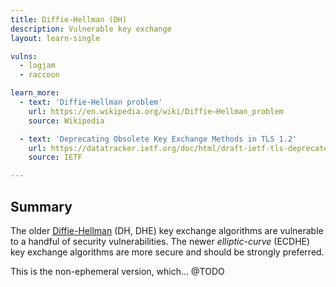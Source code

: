 ```yaml
---
title: Diffie-Hellman (DH)
description: Vulnerable key exchange
layout: learn-single

vulns:
  - logjam
  - raccoon

learn_more:
  - text: 'Diffie-Hellman problem'
    url: https://en.wikipedia.org/wiki/Diffie–Hellman_problem
    source: Wikipedia

  - text: 'Deprecating Obsolete Key Exchange Methods in TLS 1.2'
    url: https://datatracker.ietf.org/doc/html/draft-ietf-tls-deprecate-obsolete-kex/
    source: IETF

---
```


## Summary

The older [Diffie-Hellman] (DH, DHE) key exchange algorithms are vulnerable to a handful of security vulnerabilities. The newer _elliptic-curve_ (ECDHE) key exchange algorithms are more secure and should be strongly preferred.

This is the non-ephemeral version, which… @TODO

[Diffie-Hellman]: https://en.wikipedia.org/wiki/Diffie–Hellman_key_exchange
